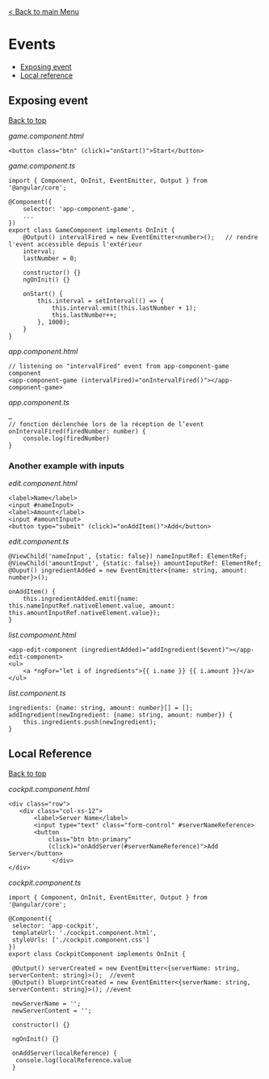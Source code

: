 
[< Back to main Menu](https://github.com/gsoulie/Mobile-App-Development/blob/master/angular-sheet.md)    

# Events    

* [Exposing event](#exposing-event)     
* [Local reference](#local-reference)    

## Exposing event
[Back to top](#events)   

*game.component.html*

```<button class="btn" (click)="onStart()">Start</button>```

*game.component.ts*

```
import { Component, OnInit, EventEmitter, Output } from '@angular/core';

@Component({
	selector: 'app-component-game',
	...
})
export class GameComponent implements OnInit {
	@Output() intervalFired = new EventEmitter<number>();	// rendre l'event accessible depuis l'extérieur
	interval;
	lastNumber = 0;
	
	constructor() {}
	ngOnInit() {}
	
	onStart() {
		this.interval = setInterval(() => {
			this.interval.emit(this.lastNumber + 1);
			this.lastNumber++;
		}, 1000);
	}
}
```

*app.component.html*

```
// listening on "intervalFired" event from app-component-game component
<app-component-game (intervalFired)="onIntervalFired()"></app-component-game>
```

*app.component.ts*

```
…
// fonction déclenchée lors de la réception de l’event
onIntervalFired(firedNumber: number) {
	console.log(firedNumber)
}
```

### Another example with inputs

*edit.component.html*

```
<label>Name</label>
<input #nameInput>
<label>Amount</label>
<input #amountInput>
<button type="submit" (click)="onAddItem()">Add</button>
```

*edit.component.ts*

```
@ViewChild('nameInput', {static: false}) nameInputRef: ElementRef;
@ViewChild('amountInput', {static: false}) amountInputRef: ElementRef;
@Ouput() ingredientAdded = new EventEmitter<{name: string, amount: number}>();

onAddItem() {
	this.ingredientAdded.emit({name: this.nameInputRef.nativeElement.value, amount: this.amountInputRef.nativeElement.value});
}
```

*list.compoment.html*

```
<app-edit-component (ingredientAdded)="addIngredient($event)"></app-edit-component>
<ul>
	<a *ngFor="let i of ingredients">{{ i.name }} {{ i.amount }}</a>
</ul>
```

*list.component.ts*

```
ingredients: {name: string, amount: number}[] = [];
addIngredient(newIngredient: {name: string, amount: number}) {
	this.ingredients.push(newIngredient);
}
```

## Local Reference
[Back to top](#events)   

*cockpit.component.html*

```
<div class="row">
   <div class="col-xs-12">
       <label>Server Name</label>
       <input type="text" class="form-control" #serverNameReference>
       <button
           class="btn btn-primary"
           (click)="onAddServer(#serverNameReference)">Add Server</button>
            </div>
</div>
```

*cockpit.component.ts*

```
import { Component, OnInit, EventEmitter, Output } from '@angular/core';
 
@Component({
 selector: 'app-cockpit',
 templateUrl: './cockpit.component.html',
 styleUrls: ['./cockpit.component.css']
})
export class CockpitComponent implements OnInit {
 
 @Output() serverCreated = new EventEmitter<{serverName: string, serverContent: string}>();  //event
 @Output() blueprintCreated = new EventEmitter<{serverName: string, serverContent: string}>(); //event
 
 newServerName = '';
 newServerContent = '';
 
 constructor() {}
 
 ngOnInit() {}
 
 onAddServer(localReference) {
  console.log(localReference.value
 }
```
